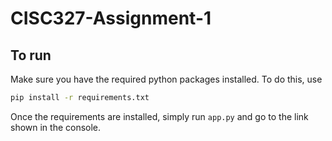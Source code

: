 # CISC327-Assignment-1

## To run
Make sure you have the required python packages installed. To do this, use
~~~bash
pip install -r requirements.txt
~~~
Once the requirements are installed, simply run `app.py` and go to the link shown in the console.
